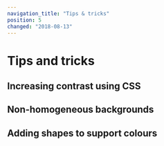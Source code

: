 ```yaml
---
navigation_title: "Tips & tricks"
position: 5
changed: "2018-08-13"
---
```


# Tips and tricks

## Increasing contrast using CSS

## Non-homogeneous backgrounds

## Adding shapes to support colours
